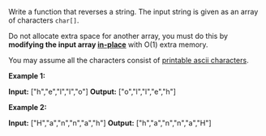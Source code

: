 
Write a function that reverses a string. The input string is given as an array of characters  `char[]`.

Do not allocate extra space for another array, you must do this by  **modifying the input array [in-place](https://en.wikipedia.org/wiki/In-place_algorithm)**  with O(1) extra memory.

You may assume all the characters consist of  [printable ascii characters](https://en.wikipedia.org/wiki/ASCII#Printable_characters).

**Example 1:**

**Input:** ["h","e","l","l","o"]
**Output:** ["o","l","l","e","h"]

**Example 2:**

**Input:** ["H","a","n","n","a","h"]
**Output:** ["h","a","n","n","a","H"]